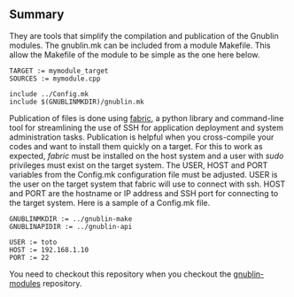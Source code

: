 Summary
-------

They are tools that simplify the compilation and publication of the Gnublin modules. The gnublin.mk can be included from a module Makefile. This allow the Makefile of the module to be simple as the one here below.

    TARGET := mymodule_target
    SOURCES := mymodule.cpp
    
    include ../Config.mk
    include $(GNUBLINMKDIR)/gnublin.mk

Publication of files is done using [fabric][1], a python library and command-line tool for streamlining the use of SSH for application deployment and system administration tasks. Publication is helpful when you cross-compile your codes and want to install them quickly on a target. For this to work as expected, *fabric* must be installed on the host system and a user with *sudo* privileges must exist on the target system. The USER, HOST and PORT variables from the Config.mk configuration file must be adjusted. USER is the user on the target system that fabric will use to connect with ssh. HOST and PORT are the hostname or IP address and SSH port for connecting to the target system. Here is a sample of a Config.mk file.

    GNUBLINMKDIR := ../gnublin-make
    GNUBLINAPIDIR := ../gnublin-api

    USER := toto
    HOST := 192.168.1.10
    PORT := 22

You need to checkout this repository when you checkout the [gnublin-modules][2] repository.


  [1]: http://www.fabfile.org/
  [2]: https://github.com/cburki/gnublin-modules